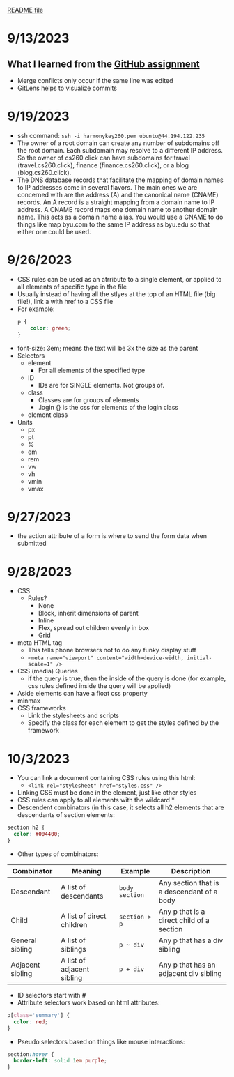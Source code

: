 [README file](README.md)
# 9/13/2023
## What I learned from the [GitHub assignment](https://github.com/webprogramming260/.github/blob/main/profile/essentials/gitHub/gitHub.md)
- Merge conflicts only occur if the same line was edited
- GitLens helps to visualize commits

# 9/19/2023
- ssh command: ```ssh -i harmonykey260.pem ubuntu@44.194.122.235```
- The owner of a root domain can create any number of subdomains off the root domain. Each subdomain may resolve to a different IP address. So the owner of cs260.click can have subdomains for travel (travel.cs260.click), finance (finance.cs260.click), or a blog (blog.cs260.click).
- The DNS database records that facilitate the mapping of domain names to IP addresses come in several flavors. The main ones we are concerned with are the address (A) and the canonical name (CNAME) records. An A record is a straight mapping from a domain name to IP address. A CNAME record maps one domain name to another domain name. This acts as a domain name alias. You would use a CNAME to do things like map byu.com to the same IP address as byu.edu so that either one could be used.

# 9/26/2023
- CSS rules can be used as an atrribute to a single element, or applied to all elements of specific type in the file
- Usually instead of having all the stlyes at the top of an HTML file (big file!), link a <link> with href to a CSS file
- For example:
    ```css
    p {
        color: green;
    }
    ```
- font-size: 3em; means the text will be 3x the size as the parent
- Selectors
  - element
    - For all elements of the specified type
  - ID
    - IDs are for SINGLE elements. Not groups of.
  - class
    - Classes are for groups of elements
    - .login {} is the css for elements of the login class
  - element class
- Units
  - px
  - pt
  - %
  - em
  - rem
  - vw
  - vh
  - vmin
  - vmax

# 9/27/2023
- the action attribute of a form is where to send the form data when submitted

# 9/28/2023
- CSS
  - Rules?
    - None
    - Block, inherit dimensions of parent
    - Inline
    - Flex, spread out children evenly in box
    - Grid
- meta HTML tag
  - This tells phone browsers not to do any funky display stuff
  - ```<meta name="viewport" content="width=device-width, initial-scale=1" />```
- CSS (media) Queries
  - if the query is true, then the inside of the query is done (for example, css rules defined inside the query will be applied)
- Aside elements can have a float css property
- minmax
- CSS frameworks
  - Link the stylesheets and scripts
  - Specify the class for each element to get the styles defined by the framework

 # 10/3/2023
 - You can link a document containing CSS rules using this html:
   - ```<link rel="stylesheet" href="styles.css" />```
 - Linking CSS must be done in the <head> element, just like other styles
 - CSS rules can apply to all elements with the wildcard *
 - Descendent combinators (in this case, it selects all h2 elements that are descendants of section elements:
```css
section h2 {
  color: #004400;
}
```
- Other types of combinators:

| Combinator       | Meaning                    | Example        | Description                                |
| ---------------- | -------------------------- | -------------- | ------------------------------------------ |
| Descendant       | A list of descendants      | `body section` | Any section that is a descendant of a body |
| Child            | A list of direct children  | `section > p`  | Any p that is a direct child of a section  |
| General sibling  | A list of siblings         | `p ~ div`      | Any p that has a div sibling               |
| Adjacent sibling | A list of adjacent sibling | `p + div`      | Any p that has an adjacent div sibling     |

- ID selectors start with #
- Attribute selectors work based on html attributes:
```css
p[class='summary'] {
  color: red;
}
```
- Pseudo selectors based on things like mouse interactions:
```css
section:hover {
  border-left: solid 1em purple;
}
```
